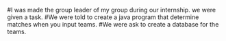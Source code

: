 #I was made the group leader of my group during our internship. we were given a task.
#We were told to create a java program that determine matches when you input teams.
#We were ask to create a database for the teams.
